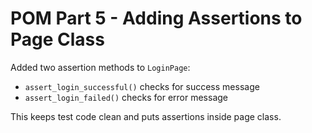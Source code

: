 # POM Part 5 - Adding Assertions to Page Class

Added two assertion methods to `LoginPage`:
- `assert_login_successful()` checks for success message
- `assert_login_failed()` checks for error message

This keeps test code clean and puts assertions inside page class.